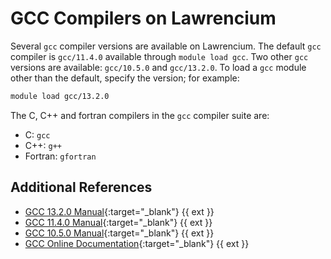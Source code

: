 # GCC Compilers on Lawrencium

Several `gcc` compiler versions are available on Lawrencium. The default `gcc` compiler is `gcc/11.4.0` available through `module load gcc`. Two other `gcc` versions are available: `gcc/10.5.0` and `gcc/13.2.0`. To load a `gcc` module other than the default, specify the version; for example:

``` bash
module load gcc/13.2.0
```

The C, C++ and fortran compilers in the `gcc` compiler suite are:

  * C: `gcc`
  * C++: `g++`
  * Fortran: `gfortran`

## Additional References

  * [GCC 13.2.0 Manual](https://gcc.gnu.org/onlinedocs/gcc-13.2.0/gcc/){:target="_blank"} {{ ext }}
  * [GCC 11.4.0 Manual](https://gcc.gnu.org/onlinedocs/gcc-11.4.0/gcc/){:target="_blank"} {{ ext }}
  * [GCC 10.5.0 Manual](https://gcc.gnu.org/onlinedocs/gcc-10.5.0/gcc/){:target="_blank"} {{ ext }}
  * [GCC Online Documentation](https://gcc.gnu.org/onlinedocs/){:target="_blank"} {{ ext }}
